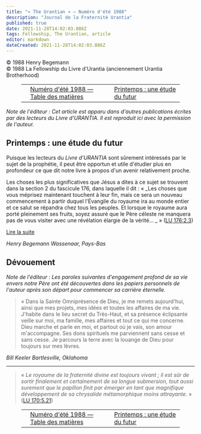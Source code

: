 ```yaml
---
title: "« The Urantian » — Numéro d'été 1988"
description: "Journal de la Fraternité Urantia"
published: true
date: 2021-11-28T14:02:03.086Z
tags: Fellowship, The Urantian, article
editor: markdown
dateCreated: 2021-11-28T14:02:03.086Z
---
```


<p class="v-card v-sheet theme--light grey lighten-3 px-2">© 1988 Henry Begemann<br>© 1988 La Fellowship du Livre d'Urantia (anciennement Urantia Brotherhood)</p>
<figure class="table chapter-navigator">
  <table>
    <tbody>
      <tr>
        <td>
        </td>
        <td>
        <a href="/fr/index/articles_the_urantian#numéro-d'été-1988">
          <span class="mdi mdi-book-open-variant"></span><span class="pl-2">Numéro d'été 1988 — Table des matières</span>
        </a>
        </td>
        <td>
        <a href="/fr/article/Henry_Begemann/Springtime_A_study_of_the_future_3">
          <span class="pr-2">Printemps : une étude du futur</span><span class="mdi mdi-arrow-right-drop-circle"></span>
        </a>
        </td>
      </tr>
    </tbody>
  </table>
</figure>



_Note de l'éditeur : Cet article est apparu dans d'autres publications écrites par des lecteurs du Livre d'URANTIA. Il est reproduit ici avec la permission de l'auteur._

## Printemps : une étude du futur

Puisque les lecteurs du _Livre d'URANTIA_ sont sûrement intéressés par le sujet de la prophétie, il peut être opportun et utile d'étudier plus en profondeur ce que dit notre livre à propos d'un avenir relativement proche.

Les choses les plus significatives que Jésus a dites à ce sujet se trouvent dans la section 2 du fascicule 176, dans laquelle il dit : « _Les choses que vous méprisez maintenant touchent à leur fin, mais ce sera un nouveau commencement à partir duquel l'Évangile du royaume ira au monde entier et ce salut se répandra chez tous les peuples. Et lorsque le royaume aura porté pleinement ses fruits, soyez assuré que le Père céleste ne manquera pas de vous visiter avec une révélation élargie de la vérité... _ » ([LU 176:2.3](/fr/The_Urantia_Book/176#p2_3))

[Lire la suite](/fr/article/Henry_Begemann/Springtime_A_study_of_the_future_3)

_Henry Begemann_
_Wassenaar, Pays-Bas_

## Dévouement

_Note de l'éditeur : Les paroles suivantes d'engagement profond de sa vie envers notre Père ont été découvertes dans les papiers personnels de l'auteur après son départ pour commencer sa carrière éternelle._

> « Dans la Sainte Omniprésence de Dieu, je me remets aujourd'hui, ainsi que mes projets, mes idées et toutes les affaires de ma vie. J'habite dans le lieu secret du Très-Haut, et sa présence éclipsante veille sur moi, ma famille, mes affaires et tout ce qui me concerne. Dieu marche et parle en moi, et partout où je vais, son amour m'accompagne. Ses dons spirituels me parviennent sans cesse et sans cesse. Je parcours la terre avec la louange de Dieu pour toujours sur mes lèvres.

_Bill Keeler_
_Bartlesville, Oklahoma_

---

> « _Le royaume de la fraternité divine est toujours vivant ; il est sûr de sortir finalement et certainement de sa longue submersion, tout aussi surement que le papillon finit par émerger en tant que magnifique développement de sa chrysalide métamorphique moins attrayante._ » ([LU 170:5.21](/fr/The_Urantia_Book/170#p5_21))





<figure class="table chapter-navigator">
  <table>
    <tbody>
      <tr>
        <td>
        </td>
        <td>
        <a href="/fr/index/articles_the_urantian#numéro-d'été-1988">
          <span class="mdi mdi-book-open-variant"></span><span class="pl-2">Numéro d'été 1988 — Table des matières</span>
        </a>
        </td>
        <td>
        <a href="/fr/article/Henry_Begemann/Springtime_A_study_of_the_future_3">
          <span class="pr-2">Printemps : une étude du futur</span><span class="mdi mdi-arrow-right-drop-circle"></span>
        </a>
        </td>
      </tr>
    </tbody>
  </table>
</figure>
